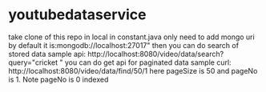 # youtubedataservice
take clone of this repo in local
in constant.java only need to add mongo uri by default it is:mongodb://localhost:27017"
then you can do search of stored data sample api: http://localhost:8080/video/data/search?query="cricket "
you can do get api for paginated data sample curl: http://localhost:8080/video/data/find/50/1
here pageSize is 50 and pageNo is 1. Note pageNo is 0 indexed
